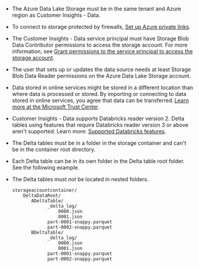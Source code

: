 - The Azure Data Lake Storage must be in the same tenant and Azure region as Customer Insights - Data.
- To connect to storage protected by firewalls, [Set up Azure private links](../private-link.md).
- The Customer Insights - Data service principal must have Storage Blob Data Contributor permissions to access the storage account. For more information, see [Grant permissions to the service principal to access the storage account](../connect-service-principal.md#grant-permissions-to-the-service-principal-to-access-the-storage-account).
- The user that sets up or updates the data source needs at least Storage Blob Data Reader permissions on the Azure Data Lake Storage account.
- Data stored in online services might be stored in a different location than where data is processed or stored. By importing or connecting to data stored in online services, you agree that data can be transferred. [Learn more at the Microsoft Trust Center](https://www.microsoft.com/trust-center).
- Customer Insights - Data supports Databricks reader version 2. Delta tables using features that require Databricks reader version 3 or above aren't supported. Learn more: [Supported Databricks features](../connect-delta-lake.md#supported-databricks-features-and-versions).
- The Delta tables must be in a folder in the storage container and can't be in the container root directory.
- Each Delta table can be in its own folder in the Delta table root folder. See the following example.
- The Delta tables must *not* be located in nested folders.

  ```
  storageaccountcontainer/
      DeltaDataRoot/
         ADeltaTable/
               _delta_log/
                   0000.json
                   0001.json
               part-0001-snappy.parquet
               part-0002-snappy.parquet
         BDeltaTable/
               _delta_log/
                   0000.json
                   0001.json
               part-0001-snappy.parquet
               part-0002-snappy.parquet
  ```